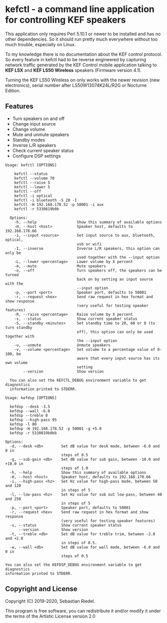 # kefctl - a command line application for controlling KEF speakers

  This application only requires Perl 5.10.1 or newer to be installed and has no
  other dependencies. So it should run pretty much everywhere without too much
  trouble, especially on Linux.

  To my knowledge there is no documentation about the KEF control protocol. So
  every feature in kefctl had to be reverse engineered by capturing network
  traffic generated by the KEF Control mobile application talking to **KEF LSX**
  and **KEF LS50 Wireless** speakers (Firmware version 4.1).
  
  Turning the KEF LS50 Wireless on only works with the newer revision (new
  electronics), serial number after LS50W13074K24L/R2G or Nocturne Edition.

## Features

  * Turn speakers on and off
  * Change input source
  * Change volume
  * Mute and unmute speakers
  * Standby modes
  * Inverse L/R speakers
  * Check current speaker status
  * Configure DSP settings

```
Usage: kefctl [OPTIONS]

    kefctl --status
    kefctl --volume 70
    kefctl --raise 5
    kefctl --lower 5
    kefctl --off
    kefctl -i optical
    kefctl -i bluetooth -S 20 -I
    kefctl -H 192.168.178.52 -p 50001 -i aux
    kefctl -r 5330819b0b

  Options:
    -h, --help                  Show this summary of available options
    -H, --host <host>           Speaker host, defaults to 192.168.178.66
    -i, --input <source>        Set input source to aux, bluetooth, optical,
                                usb or wifi
    -I, --inverse               Inverse L/R speakers, this option can only be
                                used together with the --input option
    -L, --lower <percentage>    Lower volume by X percent
    -m, --mute                  Mute speakers
    -o, --off                   Turn speakers off, the speakers can be turned
                                back on by setting an input source with the
                                --input option
    -p, --port <port>           Speaker port, defaults to 50001
    -r, --request <hex>         Send raw request in hex format and show response
                                (very useful for testing speaker features)
    -R, --raise <percentage>    Raise volume by X percent
    -s, --status                Show current speaker status
    -S, --standby <minutes>     Set standby time to 20, 60 or 0 (to turn standby
                                off), this option can only be used together with
                                the --input option
    -u, --unmute                Unmute speakers
    -v, --volume <percentage>   Set volume to a percentage value of 0-100, be
                                aware that every input source has its own volume
                                setting
        --version               Show version

  You can also set the KEFCTL_DEBUG environment variable to get diagnostics
  information printed to STDERR.
  ```
  ```
Usage: kefdsp [OPTIONS]

    kefdsp --desk -3.5
    kefdsp --wall -6.0
    kefdsp --treble 0
    kefdsp --high-pass 95
    kefdsp -l 80
    kefdsp -H 192.168.178.52 -p 50001 -g +5.0
    kefdsp -r 5330819b0bb

  Options:
    -d, --desk <db>        Set dB value for desk mode, between -6.0 and 0 in
                           steps of 0.5
    -g, --sub-gain <db>    Set dB value for sub gain, between -10.0 and +10.0 in
                           steps of 1.0
    -h, --help             Show this summary of available options
    -H, --host <host>      Speaker host, defaults to 192.168.178.66
    -i, --high-pass <hz>   Set Hz value for high-pass mode, between 50 and 120
                           in steps of 5
    -l, --low-pass <hz>    Set Hz value for sub out low-pass, between 40 and 250
                           in steps of 5
    -p, --port <port>      Speaker port, defaults to 50001
    -r, --request <hex>    Send raw request in hex format and show response
                           (very useful for testing speaker features)
    -s, --status           Show current speaker status
        --version          Show version
    -t, --treble <db>      Set dB value for treble trim, between -2.0 and +2.0
                           in steps of 0.5.
    -w, --wall <db>        Set dB value for wall mode, between -6.0 and 0 in
                           steps of 0.5

  You can also set the KEFDSP_DEBUG environment variable to get diagnostics
  information printed to STDERR.
  ```

## Copyright and License

  Copyright (C) 2019-2020, Sebastian Riedel.

  This program is free software, you can redistribute it and/or modify it under
  the terms of the Artistic License version 2.0
